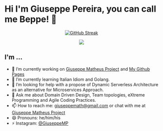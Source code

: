 # Hi I'm Giuseppe Pereira, you can call me Beppe! 👋

<div align="center">
  
[![GitHub Streak](http://github-readme-streak-stats.herokuapp.com?user=GiuseppeMP&theme=tokyonight&hide_border=true&card_width=920&fire=EB4D0F&hide_longest_streak=true)](https://git.io/streak-stats)
  
</div>

<p align="center">
  <a href="https://skillicons.dev">
    <img src="https://skillicons.dev/icons?i=git,kubernetes,docker,java,js,ts,vim" />
  </a>
</p>

## I'm ...

- 🔭 I’m currently working on [Giuseppe Matheus Project](https://giuseppematheus.com) and [My Github Pages](https://giuseppemp.github.io)
- 🌱 I’m currently learning Italian Idiom and Golang.
- 🤔 I’m looking for help with a propose of Dynamic Serverless Architecture as an alternative for Microservices Approach.
- 💬 Ask me about Domain Driven Design, Team topologies, eXtreme Programming and Agile Coding Practices.
- 📫 How to reach me: giuseppemath@gmail.com or chat with me at [Giuseppe Matheus Project](https://giuseppematheus.com)
- 😄 Pronouns: he/him/his
- ⚡ Instagram: [@GiuseppeMP](https://www.instagram.com/giuseppematheus/)


